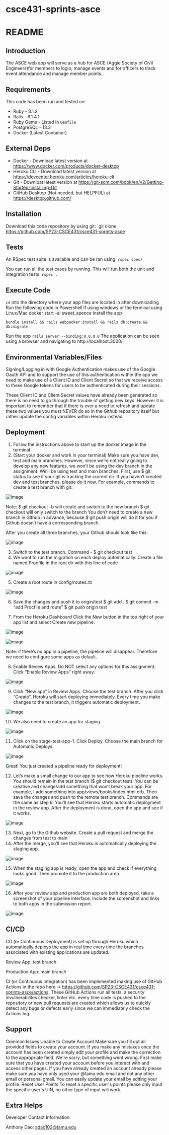 # csce431-sprints-asce

# README
## Introduction
The ASCE web app will serve as a hub for ASCE (Aggie Society of Civil Engineers)for members to login, manage events and for officers to track event attendance and manage member points.

## Requirements
This code has been run and tested on:
- Ruby - 3.1.2
- Rails - 6.1.4.1
- Ruby Gems - Listed in `Gemfile`
- PostgreSQL - 13.3
- Docker (Latest Container)

## External Deps
- Docker - Download latest version at https://www.docker.com/products/docker-desktop
- Heroku CLI - Download latest version at https://devcenter.heroku.com/articles/heroku-cli
- Git - Downloat latest version at https://git-scm.com/book/en/v2/Getting-Started-Installing-Git
- GitHub Desktop (Not needed, but HELPFUL) at https://desktop.github.com/

## Installation
Download this code repository by using git:
`git clone https://github.com/SP23-CSCE431/csce431-sprints-asce
## Tests

An RSpec test suite is available and can be ran using:
`rspec spec/`

You can run all the test cases by running. This will run both the unit and integration tests.
`rspec .`

## Execute Code
`cd` into the directory where your app files are located in after downloading
Run the following code in Powershell if using windows or the terminal using Linux/Mac
docker start -ai sweet_spence
Install the app

`bundle install && rails webpacker:install && rails db:create && db:migrate`

Run the app
`rails server --binding:0.0.0.0`
The application can be seen using a browser and navigating to http://localhost:3000/

## Environmental Variables/Files
Signing/Logging in with Google Authentication makes use of the Google Oauth API and to support the use of this authentication within the app we need to make use of a Client ID and Client Secret so that we receive access to these Google tokens for users to be authenticated during their sessions.

These Client ID and Client Secret values have already been generated so there is no need to go through the trouble of getting new keys. However it is important to remember that if there is ever a need to refresh and update these two values you must NEVER do so in the Github repository itself but rather update the config variables within Heroku instead.

## Deployment
1. Follow the instructions above to start up the docker image in the terminal
2. (Start your docker and work in your terminal) Make sure you have dev, test and main branches. However, since we’re not really going to develop any new features, we won’t be using the dev branch in the assignment. We’ll be using test and main branches.
   First, use $ git status to see if your git is tracking the current dir.
   If you haven’t created dev and test branches, please do it now. For example, commands to create a test branch with git:

![image](https://user-images.githubusercontent.com/71986659/135948039-22d70b59-03fa-4c4a-8662-b7c939c08520.png)

Note:
$ git checkout -b <branch> will create and switch to the new branch
$ git checkout <branch> will only switch to the branch
You don’t need to create a new branch in Github in advance, because $ git push origin <branch> will do it for you if Github doesn’t have a corresponding branch.

After you create all three branches, your Github should look like this:

![image](https://user-images.githubusercontent.com/71986659/135948077-9673b8ee-26ce-401b-88e7-41b7effbabed.png)

3. Switch to the test branch. Command - $ git checkout test
4. We want to run the migration on each deploy automatically.
   Create a file named Procfile in the root dir with this line of code

![image](https://user-images.githubusercontent.com/71986659/135948122-5a288ca7-b2d9-4bf3-994f-764ef745efa3.png)

5. Create a root route in config/routes.rb

![image](https://user-images.githubusercontent.com/71986659/135948148-f2db8c45-f85c-4aab-978f-4541420953bf.png)

6. Save the changes and push it to origin/test
   $ git add .
   $ git commit -m “add Procfile and route”
   $ git push origin test

7. From the Heroku Dashboard
   Click the New button in the top right of your app list and select Create new pipeline:

![image](https://user-images.githubusercontent.com/71986659/135948863-45ea06e3-0cd2-41db-9d39-d0462e25d2dd.png)

![image](https://user-images.githubusercontent.com/71986659/135948970-bc33efa7-9f34-424a-b06b-95d8cd003632.png)

Note: if there’s no app in a pipeline, the pipeline will disappear. Therefore we need to configure some apps as default.

8. Enable Review Apps. Do NOT select any options for this assignment. Click “Enable Review Apps” right away.

![image](https://user-images.githubusercontent.com/71986659/135948431-c45d21f6-5739-49d0-b7d2-34fb4f2e2b26.png)

9. Click “New app” in Review Apps. Choose the test branch. After you click “Create”, Heroku will start deploying immediately. Every time you make changes to the test branch, it triggers automatic deployment.

![image](https://user-images.githubusercontent.com/71986659/135948488-4def3e28-2aee-4743-91a1-7df18f1f5303.png)

10. We also need to create an app for staging.

![image](https://user-images.githubusercontent.com/71986659/135948509-85fbad41-a97d-4333-ac92-b2f2e7dbf431.png)

11. Click on the stage-test-app-1. Click Deploy. Choose the main branch for Automatic Deploys.

![image](https://user-images.githubusercontent.com/71986659/135948553-cca214a5-e921-4785-9b2b-2683b6f17ae2.png)

Great! You just created a pipeline ready for deployment!

12. Let’s make a small change to our app to see how Heroku pipeline works.
    You should remain in the test branch ($ git checkout test). You can be creative and change/add something that won’t break your app. For example, I add something into app/views/books/index.html.erb.
    Then save the changes and push to the remote test branch. Commands are the same as step 6.
    You’ll see that Heroku starts automatic deployment in the review app. After the deployment is done, open the app and see if it works.

![image](https://user-images.githubusercontent.com/71986659/135948581-8ed1c1be-7964-41a9-9486-0bc54cc0e735.png)

13. Next, go to the Github website. Create a pull request and merge the changes from test to main
14. After the merge, you’ll see that Heroku is automatically deploying the staging app.

![image](https://user-images.githubusercontent.com/71986659/135948604-08bf5a98-5241-4d20-9c8d-470c5d5acddb.png)

15. When the staging app is ready, open the app and check if everything looks good. Then promote it to the production area.

![image](https://user-images.githubusercontent.com/71986659/135948649-39d786e5-ed24-47e3-9dd3-38d5fd6a49a2.png)

16. After your review app and production app are both deployed, take a screenshot of your pipeline interface. Include the screenshot and links to both apps in the submission report.

![image](https://user-images.githubusercontent.com/71986659/135948673-4f3fd547-1c55-4665-949b-1647f89399e7.png)

## CI/CD

CD (or Continuous Deployment) is set up through Heroku which automatically deploys the app in real time every time the branches associated with existing applications are updated.

Review App: test branch

Production App: main branch

CI (or Continuous Integration) has been implemented making use of GitHub Actions in the repo here -> https://github.com/SP23-CSCE431/csce431-sprints-asce/actions. These GitHub Actions run all tests, a security invulnerabilites checker, linter etc. every time code is pushed to the repository or new pull requests are created which allows us to quickly detect any bugs or defects early since we can immediately check the Actions log.

## Support

Common Issues
Unable to Create Account
Make sure you fill out all provided fields to create your account. If you make any mistakes once the account has been created simply edit your profile and make the correction to the appropriate field.
We're sorry, but something went wrong.
First make sure that you have created your account before you interact with and access other pages. If you have already created an account already please make sure you have only used your @tamu.edu email and not any other email or personal gmail. You can easily update your email by editing your profile.
Reset User Points
To reset a specific user's points please only input the specific user's UIN, no other type of input will work.

## Extra Helps

Developer Contact Information:
   
Anthony Dao: adao102@tamu.edu

